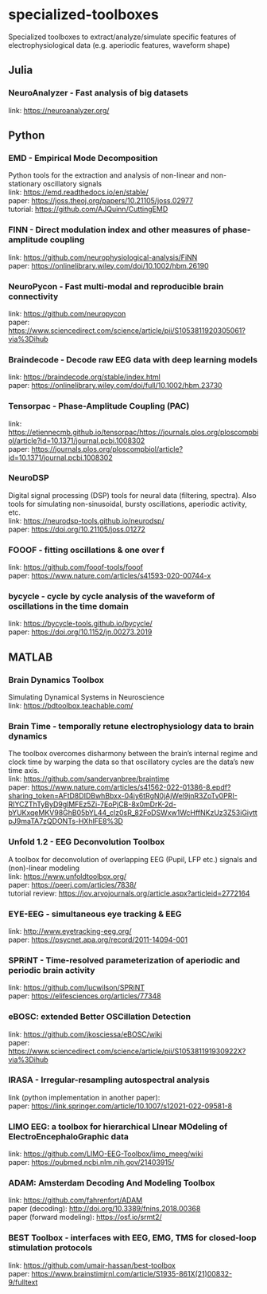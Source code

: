 # specialized-toolboxes
Specialized toolboxes to extract/analyze/simulate specific features of electrophysiological data (e.g. aperiodic features, waveform shape)<br>

## Julia 

### NeuroAnalyzer - Fast analysis of big datasets
link: https://neuroanalyzer.org/<br/>

## Python

### EMD - Empirical Mode Decomposition
Python tools for the extraction and analysis of non-linear and non-stationary oscillatory signals<br/>
link: https://emd.readthedocs.io/en/stable/<br/>
paper: https://joss.theoj.org/papers/10.21105/joss.02977<br/>
tutorial: https://github.com/AJQuinn/CuttingEMD<br/>

### FINN - Direct modulation index and other measures of phase-amplitude coupling<br/>
link: https://github.com/neurophysiological-analysis/FiNN<br/>
paper: https://onlinelibrary.wiley.com/doi/10.1002/hbm.26190<br/>

### NeuroPycon - Fast multi-modal and reproducible brain connectivity
link: https://github.com/neuropycon<br/>
paper: https://www.sciencedirect.com/science/article/pii/S1053811920305061?via%3Dihub<br/>

### Braindecode - Decode raw EEG data with deep learning models
link: https://braindecode.org/stable/index.html<br/>
paper: https://onlinelibrary.wiley.com/doi/full/10.1002/hbm.23730<br/>

### Tensorpac - Phase-Amplitude Coupling (PAC)
link: https://etiennecmb.github.io/tensorpac/https://journals.plos.org/ploscompbiol/article?id=10.1371/journal.pcbi.1008302<br/>
paper: https://journals.plos.org/ploscompbiol/article?id=10.1371/journal.pcbi.1008302<br/>

### NeuroDSP
Digital signal processing (DSP) tools for neural data (filtering, spectra). Also tools for simulating non-sinusoidal, bursty oscillations, aperiodic activity, etc.<br/>
link: https://neurodsp-tools.github.io/neurodsp/<br/>
paper:  https://doi.org/10.21105/joss.01272<br/>

### FOOOF - fitting oscillations & one over f<br/>
link: https://github.com/fooof-tools/fooof <br/>
paper: https://www.nature.com/articles/s41593-020-00744-x

### bycycle - cycle by cycle analysis of the waveform of oscillations in the time domain <br/>
link: https://bycycle-tools.github.io/bycycle/  <br/>
paper:  https://doi.org/10.1152/jn.00273.2019

## MATLAB

### Brain Dynamics Toolbox
Simulating Dynamical Systems in Neuroscience<br/>
link: https://bdtoolbox.teachable.com/

### Brain Time - temporally retune electrophysiology data to brain dynamics
The toolbox overcomes disharmony between the brain’s internal regime and clock time by warping the data so that oscillatory cycles are the data’s new time axis.<br/>
link: https://github.com/sandervanbree/braintime<br/>
paper: https://www.nature.com/articles/s41562-022-01386-8.epdf?sharing_token=AFtD8DIDBwhBbxx-04iy6tRgN0jAjWel9jnR3ZoTv0PRI-RIYCZThTyByD9glMFEz5Zi-7EoPjCB-8x0mDrK-2d-bYUKxqeMKV98GhB05bYL44_clz0sR_82FoDSWxw1WcHffNKzUz3Z53iGiyttpJ9maTA7zQDONTs-HXhlFE8%3D<br/>

### Unfold 1.2 - EEG Deconvolution Toolbox
A toolbox for deconvolution of overlapping EEG (Pupil, LFP etc.) signals and (non)-linear modeling<br/>
link: https://www.unfoldtoolbox.org/<br/>
paper: https://peerj.com/articles/7838/<br/>
tutorial review: https://jov.arvojournals.org/article.aspx?articleid=2772164<br/>

### EYE-EEG - simultaneous eye tracking & EEG
link: http://www.eyetracking-eeg.org/<br/>
paper: https://psycnet.apa.org/record/2011-14094-001<br/>

### SPRiNT - Time-resolved parameterization of aperiodic and periodic brain activity <br/>
link: https://github.com/lucwilson/SPRiNT<br/>
paper: https://elifesciences.org/articles/77348

### eBOSC: extended Better OSCillation Detection<br/>
link: https://github.com/jkosciessa/eBOSC/wiki <br/>
paper: https://www.sciencedirect.com/science/article/pii/S105381191930922X?via%3Dihub

### IRASA - Irregular-resampling autospectral analysis<br/>
link (python implementation in another paper): <br/>
paper: https://link.springer.com/article/10.1007/s12021-022-09581-8<br/>

### LIMO EEG: a toolbox for hierarchical LInear MOdeling of ElectroEncephaloGraphic data <br/>
link: https://github.com/LIMO-EEG-Toolbox/limo_meeg/wiki<br/>
paper: https://pubmed.ncbi.nlm.nih.gov/21403915/

### ADAM: Amsterdam Decoding And Modeling Toolbox
link: https://github.com/fahrenfort/ADAM <br/>
paper (decoding): http://doi.org/10.3389/fnins.2018.00368 <br/>
paper (forward modeling): https://osf.io/srmt2/ <br/>

### BEST Toolbox - interfaces with EEG, EMG, TMS for closed-loop stimulation protocols  <br/>
link: https://github.com/umair-hassan/best-toolbox  <br/>
paper:  https://www.brainstimjrnl.com/article/S1935-861X(21)00832-9/fulltext


